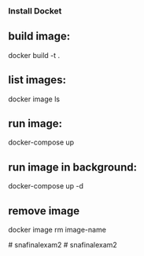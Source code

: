 ### Install Docket

## build image:
docker build -t <image-name>.

## list images:
docker image ls

## run image:
docker-compose up

## run image in background:
docker-compose up -d

## remove image
docker image rm image-name

#   s n a f i n a l e x a m 2  
 #   s n a f i n a l e x a m 2  
 
